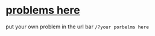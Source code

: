 # [problems here](https://thot-experiment.github.io/forever-problems/?set%20up%20my%20dev%20environment)

put your own problem in the url bar `/?your porbelms here`

